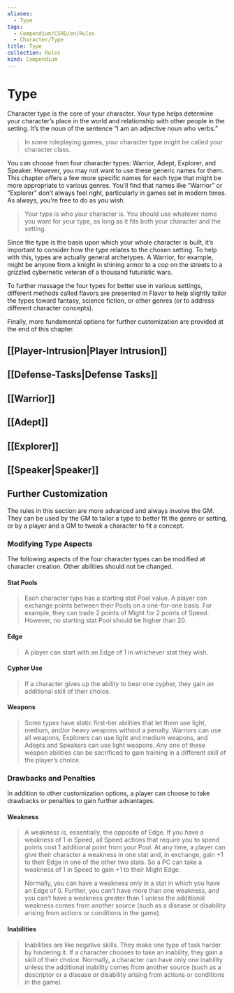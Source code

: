 ```yaml
---
aliases:
  - Type
tags:
  - Compendium/CSRD/en/Rules
  - Character/Type
title: Type
collection: Rules
kind: Compendium
---
```

# Type

Character type is the core of your character. Your type helps determine your character’s place in the world and relationship with other people in the setting. It’s the noun of the sentence “I am an adjective noun who verbs.”

>In some roleplaying games, your character type might be called your character class.  

You can choose from four character types: Warrior, Adept, Explorer, and Speaker. However, you may not want to use these generic names for them. This chapter offers a few more specific names for each type that might be more appropriate to various genres. You’ll find that names like “Warrior” or “Explorer” don’t always feel right, particularly in games set in modern times. As always, you’re free to do as you wish.  
>Your type is who your character is. You should use whatever name you want for your type, as long as it fits both your character and the setting.

Since the type is the basis upon which your whole character is built, it’s important to consider how the type relates to the chosen setting. To help with this, types are actually general archetypes. A Warrior, for example, might be anyone from a knight in shining armor to a cop on the streets to a grizzled cybernetic veteran of a thousand futuristic wars.

To further massage the four types for better use in various settings, different methods called flavors are presented in Flavor to help slightly tailor the types toward fantasy, science fiction, or other genres (or to address different character concepts).

Finally, more fundamental options for further customization are provided at the end of this chapter.

## [[Player-Intrusion|Player Intrusion]]

## [[Defense-Tasks|Defense Tasks]]
 
## [[Warrior]]  

## [[Adept]]  

## [[Explorer]]  

## [[Speaker|Speaker]]

## Further Customization

The rules in this section are more advanced and always involve the GM. They can be used by the GM to tailor a type to better fit the genre or setting, or by a player and a GM to tweak a character to fit a concept.

### Modifying Type Aspects

The following aspects of the four character types can be modified at character creation. Other abilities should not be changed.

#### Stat Pools
>Each character type has a starting stat Pool value. A player can exchange points between their Pools on a one-for-one basis. For example, they can trade 2 points of Might for 2 points of Speed. However, no starting stat Pool should be higher than 20.

#### Edge
>A player can start with an Edge of 1 in whichever stat they wish.

#### Cypher Use
>If a character gives up the ability to bear one cypher, they gain an additional skill of their choice.

#### Weapons
>Some types have static first-tier abilities that let them use light, medium, and/or heavy weapons without a penalty. Warriors can use all weapons, Explorers can use light and medium weapons, and Adepts and Speakers can use light weapons. Any one of these weapon abilities can be sacrificed to gain training in a different skill of the player’s choice.  

### Drawbacks and Penalties  
In addition to other customization options, a player can choose to take drawbacks or penalties to gain further advantages.  

#### Weakness 
>A weakness is, essentially, the opposite of Edge. If you have a weakness of 1 in Speed, all Speed actions that require you to spend points cost 1 additional point from your Pool. At any time, a player can give their character a weakness in one stat and, in exchange, gain +1 to their Edge in one of the other two stats. So a PC can take a weakness of 1 in Speed to gain +1 to their Might Edge.  
>
>Normally, you can have a weakness only in a stat in which you have an Edge of 0. Further, you can’t have more than one weakness, and you can’t have a weakness greater than 1 unless the additional weakness comes from another source (such as a disease or disability arising from actions or conditions in the game).  

#### Inabilities
>Inabilities are like negative skills. They make one type of task harder by hindering it. If a character chooses to take an inability, they gain a skill of their choice. Normally, a character can have only one inability unless the additional inability comes from another source (such as a descriptor or a disease or disability arising from actions or conditions in the game).  